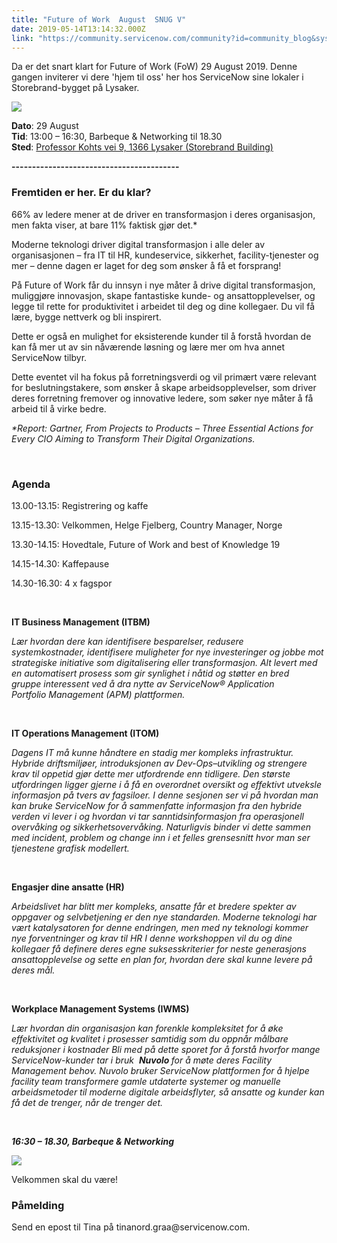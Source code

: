 ```yaml
---
title: "Future of Work  August  SNUG V"
date: 2019-05-14T13:14:32.000Z
link: "https://community.servicenow.com/community?id=community_blog&sys_id=0e22a6d3db59f34c1cd8a345ca9619de"
---
```

<p>Da er det snart klart for Future of Work (FoW) 29 August 2019. Denne gangen inviterer vi dere &#39;hjem til oss&#39; her hos ServiceNow sine lokaler i Storebrand-bygget på Lysaker.</p>
<p><img style="max-width: 100%; max-height: 480px;" src="https://community.servicenow.com/5961ea9fdb19f34c1cd8a345ca96195f.iix" /></p>
<p><span lang="DA"><strong>Dato</strong>:<span class="apple-converted-space"> 29 August</span></span><span lang="DA"><br /></span><span lang="DA"><strong>Tid</strong>: 13:00 – 16:30, Barbeque &amp; Networking</span><span class="apple-converted-space"><span lang="DA"> </span></span><span lang="DA">til 18.30</span><span lang="DA"><br /><strong>Sted</strong>:<span class="apple-converted-space"> </span></span><a href="https://www.google.com/maps/place/Storebrand&#43;Bank/&#64;59.9112728,10.6298929,15z/data&#61;!4m5!3m4!1s0x0:0x3343d3ea0751834c!8m2!3d59.9112728!4d10.6298929" rel="nofollow"><span lang="DA">Professor Kohts vei 9, 1366 Lysaker (Storebrand Building)</span></a></p>
<p><strong>-----------------------------------------</strong></p>
<h3><strong>Fremtiden er her. Er du klar?</strong></h3>
<p>66% av ledere mener at de driver en transformasjon i deres organisasjon, men fakta viser, at bare 11% faktisk gjør det.*</p>
<p>Moderne teknologi driver digital transformasjon i alle deler av organisasjonen – fra IT til HR, kundeservice, sikkerhet, facility-tjenester og mer – denne dagen er laget for deg som ønsker å få et forsprang!</p>
<p>På Future of Work får du innsyn i nye måter å drive digital transformasjon, muliggjøre innovasjon, skape fantastiske kunde- og ansattopplevelser, og legge til rette for produktivitet i arbeidet til deg og dine kollegaer. Du vil få lære, bygge nettverk og bli inspirert.</p>
<p>Dette er også en mulighet for eksisterende kunder til å forstå hvordan de kan få mer ut av sin nåværende løsning og lære mer om hva annet ServiceNow tilbyr.</p>
<p>Dette eventet vil ha fokus på forretningsverdi og vil primært være relevant for beslutningstakere, som ønsker å skape arbeidsopplevelser, som driver deres forretning fremover og innovative ledere, som søker nye måter å få arbeid til å virke bedre.</p>
<p><em>*Report: Gartner, From Projects to Products – Three Essential Actions for Every CIO Aiming to Transform Their Digital Organizations.</em></p>
<p> </p>
<h3>Agenda</h3>
<p>13.00-13.15: Registrering og kaffe</p>
<p>13.15-13.30: Velkommen, Helge Fjelberg, Country Manager, Norge</p>
<p>13.30-14.15: Hovedtale, Future of Work and best of Knowledge 19</p>
<p>14.15-14.30: Kaffepause</p>
<p>14.30-16.30: 4 x fagspor</p>
<p> </p>
<p><strong>IT Business Management (ITBM)</strong></p>
<p><em>Lær hvordan dere kan identifisere besparelser, redusere systemkostnader, </em><em>identifisere muligheter for nye investeringer og jobbe mot strategiske </em><em>initiative som digitalisering eller transformasjon. Alt levert med en </em><em>automatisert prosess som gir synlighet i nåtid og støtter en bred gruppe </em><em>interessent ved å dra nytte av ServiceNow® Application Portfolio </em><em>Management (APM) plattformen.</em></p>
<p> </p>
<p><strong>IT Operations Management (ITOM)</strong></p>
<p><em>Dagens IT må kunne håndtere en stadig mer kompleks infrastruktur. Hybride driftsmiljøer, introduksjonen av Dev-Ops–utvikling og strengere krav til oppetid gjør dette mer utfordrende enn tidligere. Den største utfordringen ligger gjerne i å få en overordnet oversikt og effektivt utveksle informasjon på tvers av fagsiloer. I denne sesjonen ser vi på hvordan man kan bruke ServiceNow for å sammenfatte informasjon fra den hybride verden vi lever i og hvordan vi tar sanntidsinformasjon fra operasjonell overvåking og sikkerhetsovervåking. Naturligvis binder vi dette sammen med incident, problem og change inn i et felles grensesnitt hvor man ser tjenestene grafisk modellert.</em><em> </em></p>
<p> </p>
<p><strong>Engasjer dine ansatte (HR)</strong></p>
<p><em>Arbeidslivet har blitt mer kompleks, ansatte får et bredere spekter av oppgaver </em><em>og selvbetjening er den nye standarden. Moderne teknologi har vært </em><em>katalysatoren for denne endringen, men med ny teknologi kommer nye </em><em>forventninger og krav til HR I denne workshoppen vil du og dine kollegaer få </em><em>definere deres egne suksesskriterier for neste generasjons ansattopplevelse og </em><em>sette en plan for, hvordan dere skal kunne levere på deres mål.</em></p>
<p> </p>
<p><strong>Workplace Management Systems (IWMS)</strong></p>
<p><em>Lær hvordan din organisasjon kan forenkle kompleksitet for å øke effektivitet og kvalitet i prosesser samtidig som du oppnår målbare reduksjoner i kostnader Bli med på dette sporet for å forstå hvorfor mange ServiceNow-kunder tar i </em><em>bruk  <strong>Nuvolo </strong>for å møte deres Facility Management behov. </em><em>Nuvolo bruker ServiceNow plattformen for å hjelpe facility team </em><em>transformere gamle utdaterte systemer og manuelle arbeidsmetoder til </em><em>moderne digitale arbeidsflyter, så ansatte og kunder kan få det de trenger, </em><em>når de trenger det.</em></p>
<p> </p>
<p><em><strong>16:30 – 18.30, Barbeque &amp; Networking</strong></em></p>
<p><img style="max-width: 100%; max-height: 480px;" src="https://community.servicenow.com/eef9a2dfdb1df34c1cd8a345ca961937.iix" /></p>
<p>Velkommen skal du være!</p>
<h3><strong>Påmelding</strong></h3>
<p>Send en epost til Tina på tinanord.graa&#64;servicenow.com.</p>
<p> </p>